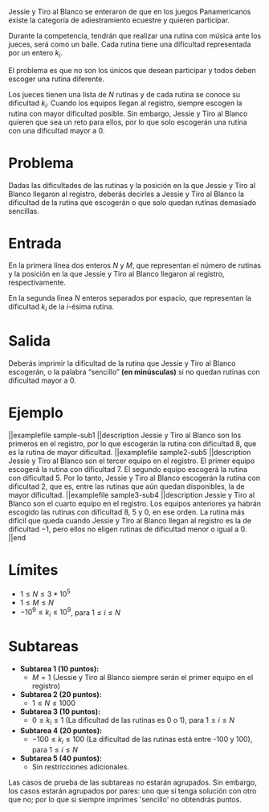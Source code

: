 Jessie y Tiro al Blanco se enteraron de que en los juegos Panamericanos existe la categoría de adiestramiento ecuestre y quieren participar.

Durante la competencia, tendrán que realizar una rutina con música ante los jueces, será como un baile. Cada rutina tiene una dificultad representada por un entero $k_i$.

El problema es que no son los únicos que desean participar y todos deben escoger una rutina diferente.

Los jueces tienen una lista de $N$ rutinas y de cada rutina se conoce su dificultad $k_i$. Cuando los equipos llegan al registro, siempre escogen la rutina con mayor dificultad posible. Sin embargo, Jessie y Tiro al Blanco quieren que sea un reto para ellos, por lo que solo escogerán una rutina con una dificultad mayor a $0$.

# Problema

Dadas las dificultades de las rutinas y la posición en la que Jessie y Tiro al Blanco llegaron al registro, deberás decirles a Jessie y Tiro al Blanco la dificultad de la rutina que escogerán o que solo quedan rutinas demasiado sencillas.

# Entrada

En la primera línea dos enteros $N$ y $M$, que representan el número de rutinas y la posición en la que Jessie y Tiro al Blanco llegaron al registro, respectivamente.

En la segunda línea $N$ enteros separados por espacio, que representan la dificultad $k_i$ de la $i$-ésima rutina.

# Salida

Deberás imprimir la dificultad de la rutina que Jessie y Tiro al Blanco escogerán, o la palabra “sencillo” **(en minúsculas)** si no quedan rutinas con dificultad mayor a $0$.

# Ejemplo

||examplefile
sample-sub1
||description
Jessie y Tiro al Blanco son los primeros en el registro, por lo que escogerán la rutina con dificultad $8$, que es la rutina de mayor dificultad.
||examplefile
sample2-sub5
||description
Jessie y Tiro al Blanco son el tercer equipo en el registro.
El primer equipo escogerá la rutina con dificultad $7$.
El segundo equipo escogerá la rutina con dificultad $5$.
Por lo tanto, Jessie y Tiro al Blanco escogerán la rutina con dificultad $2$, que es, entre las rutinas que aún quedan disponibles, la de mayor dificultad.
||examplefile
sample3-sub4
||description
Jessie y Tiro al Blanco son el cuarto equipo en el registro.
Los equipos anteriores ya habrán escogido las rutinas con dificultad $8$, $5$ y $0$, en ese orden.
La rutina más difícil que queda cuando Jessie y Tiro al Blanco llegan al registro es la de dificultad $-1$, pero ellos no eligen rutinas de dificultad menor o igual a 0.
||end

# Límites

- $1 \leq N \leq 3*10^5$
- $1 \leq M \leq N$
- $-10^9 \leq k_i \leq 10^9$, para $1\leq i \leq N$

# Subtareas

- **Subtarea 1 (10 puntos):**
  - $M = 1$ (Jessie y Tiro al Blanco siempre serán el primer equipo en el registro)
- **Subtarea 2 (20 puntos):**
  - $1 \leq N \leq 1000$
- **Subtarea 3 (10 puntos):**
  - $0 \leq k_i \leq 1$ (La dificultad de las rutinas es 0 o 1), para $1\leq i \leq N$
- **Subtarea 4 (20 puntos):**
  - $-100 \leq k_i \leq 100$ (La dificultad de las rutinas está entre -100 y 100), para $1\leq i \leq N$
- **Subtarea 5 (40 puntos):**
  - Sin restricciones adicionales.

Las casos de prueba de las subtareas no estarán agrupados. Sin embargo, los casos estarán agrupados por pares: uno que sí tenga solución con otro que no; por lo que si siempre imprimes 'sencillo' no obtendrás puntos.
